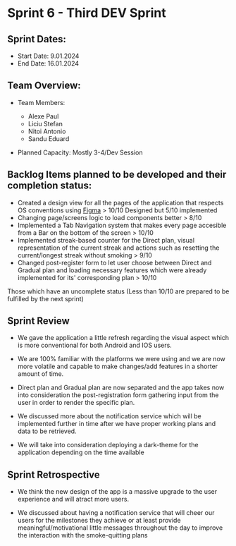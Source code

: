 # Sprint 6 - Third DEV Sprint

## Sprint Dates:

- Start Date: 9.01.2024
- End Date: 16.01.2024

## Team Overview:

- Team Members: 
    - Alexe Paul
    - Liciu Stefan
    - Nitoi Antonio
    - Sandu Eduard

- Planned Capacity: Mostly 3-4/Dev Session

## Backlog Items planned to be developed and their completion status:

- Created a design view for all the pages of the application that respects OS conventions using [Figma](figma.com) > 10/10 Designed but 5/10 implemented
- Changing page/screens logic to load components better > 8/10
- Implemented a Tab Navigation system that makes every page accesible from a Bar on the bottom of the screen > 10/10
- Implemented streak-based counter for the Direct plan, visual representation of the current streak and actions such as resetting the current/longest streak without smoking > 9/10
- Changed post-register form to let user choose between Direct and Gradual plan and loading necessary features which were already implemented for its' corresponding plan > 10/10

Those which have an uncomplete status (Less than 10/10 are prepared to be fulfilled by the next sprint)

## Sprint Review 

- We gave the application a little refresh regarding the visual aspect which is more conventional for both Android and IOS users.

- We are 100% familiar with the platforms we were using and we are now more volatile and capable to make changes/add features in a shorter amount of time.

- Direct plan and Gradual plan are now separated and the app takes now into consideration the post-registration form gathering input from the user in order to render the specific plan.

- We discussed more about the notification service which will be implemented further in time after we have proper working plans and data to be retrieved.

- We will take into consideration deploying a dark-theme for the application depending on the time available

## Sprint Retrospective

- We think the new design of the app is a massive upgrade to the user experience and will atract more users.

- We discussed about having a notification service that will cheer our users for the milestones they achieve or at least provide meaningful/motivational little messages throughout the day to improve the interaction with the smoke-quitting plans
